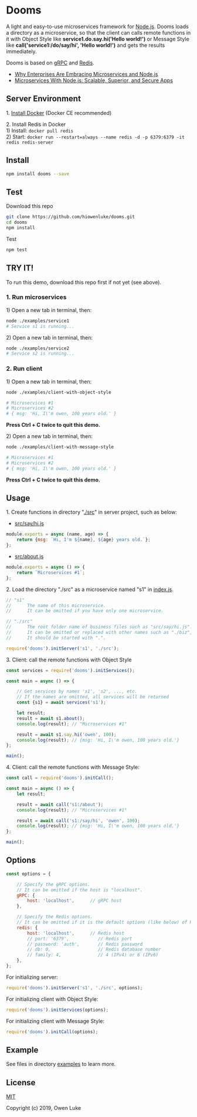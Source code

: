 
# Dooms

A light and easy-to-use microservices framework for [Node.js](https://nodejs.org). Dooms loads a directory as a microservice, so that the client can calls remote functions in it with Object Style like **service1.do.say.hi('Hello world!')** or Message Style like **call('service1:/do/say/hi', 'Hello world!')** and gets the results immediately. 

Dooms is based on [gRPC](https://grpc.io) and [Redis](https://github.com/antirez/redis). 

* [Why Enterprises Are Embracing Microservices and Node.js](https://thenewstack.io/enterprises-embracing-microservices-node-js/)
* [Microservices With Node.js: Scalable, Superior, and Secure Apps](https://dzone.com/articles/microservices-with-nodejs-scalable-superior-and-se)

## Server Environment

1\. [Install Docker](https://docs.docker.com/v17.09/engine/installation/#supported-platforms) (Docker CE recommended)

2\. Install Redis in Docker  
1\) Install: `docker pull redis`  
2\) Start: `docker run --restart=always --name redis -d -p 6379:6379 -it redis redis-server`   

## Install

```sh
npm install dooms --save
```

## Test

Download this repo

```sh
git clone https://github.com/hiowenluke/dooms.git
cd dooms
npm install
```

Test

```sh
npm test
```

## TRY IT!

To run this demo, download this repo first if not yet (see above).

### 1. Run microservices

1\) Open a new tab in terminal, then:

```sh
node ./examples/service1
# Service s1 is running...
```

2\) Open a new tab in terminal, then:

```sh
node ./examples/service2
# Service s2 is running...
```

### 2. Run client

1\) Open a new tab in terminal, then:

```sh
node ./examples/client-with-object-style

# Microservices #1
# Microservices #2
# { msg: 'Hi, I\'m owen, 100 years old.' }
```

**Press Ctrl + C twice to quit this demo.**

2\) Open a new tab in terminal, then:

```sh
node ./examples/client-with-message-style

# Microservices #1
# Microservices #2
# { msg: 'Hi, I\'m owen, 100 years old.' }
```

**Press Ctrl + C twice to quit this demo.**

## Usage

1\. Create functions in directory "[./src](./examples/service1/src)" in server project, such as below:

* [src/say/hi.js](./examples/service1/src/say/hi.js)
```js
module.exports = async (name, age) => {
    return {msg: `Hi, I'm ${name}, ${age} years old.`};
};
```

* [src/about.js](./examples/service1/src/about.js)
```js
module.exports = async () => {
    return `Microservices #1`;
};
```

2\. Load the directory "./src" as a microservice named "s1" in [index.js](./examples/service1/index.js).

```js
// "s1"
//      The name of this microservice.
//      It can be omitted if you have only one microservice.

// "./src"
//      The root folder name of business files such as "src/say/hi.js".
//      It can be omitted or replaced with other names such as "./biz", "./src", etc.
//      It should be started with ".".

require('dooms').initServer('s1', './src');
```

3\. Client: call the remote functions with Object Style

```js
const services = require('dooms').initServices();

const main = async () => {

    // Get services by names 's1', 's2', ..., etc.
    // If the names are omitted, all services will be returned
    const {s1} = await services('s1');

    let result;
    result = await s1.about();
    console.log(result); // "Microservices #1"

    result = await s1.say.hi('owen', 100);
    console.log(result); // {msg: 'Hi, I\'m owen, 100 years old.'}
};

main();
```

4\. Client: call the remote functions with Message Style:

```js
const call = require('dooms').initCall();

const main = async () => {
    let result;

    result = await call('s1:/about');
    console.log(result); // "Microservices #1"

    result = await call('s1:/say/hi', 'owen', 100);
    console.log(result); // {msg: 'Hi, I\'m owen, 100 years old.'}
};

main();
```

## Options

```js
const options = {

    // Specify the gRPC options.
    // It can be omitted if the host is "localhost".
    gRPC: {
        host: 'localhost',      // gRPC host
    },

    // Specify the Redis options.
    // It can be omitted if it is the default options (like below) of Redis.
    redis: {
        host: 'localhost',      // Redis host
        // port: '6379',           // Redis port
        // password: 'auth',       // Redis password
        // db: 0,                  // Redis database number
        // family: 4,              // 4 (IPv4) or 6 (IPv6)
    },
};
```

For initializing server:
```js
require('dooms').initServer('s1', './src', options);
```

For initializing client with Object Style:
```js
require('dooms').initServices(options);
```

For initializing client with Message Style:
```js
require('dooms').initCall(options);
```

## Example

See files in directory [examples](./examples) to learn more.

## License

[MIT](LICENSE)

Copyright (c) 2019, Owen Luke
